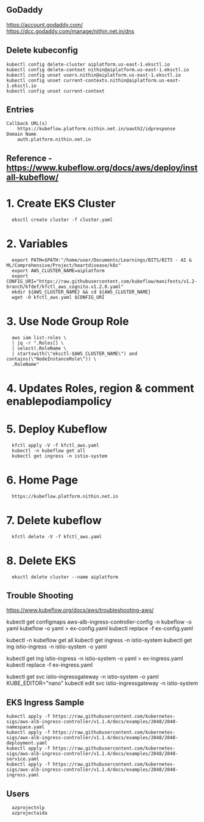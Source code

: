 ## GoDaddy
  https://account.godaddy.com/
  https://dcc.godaddy.com/manage/nithin.net.in/dns


## Delete kubeconfig
    kubectl config delete-cluster aiplatform.us-east-1.eksctl.io
    kubectl config delete-context nithin@aiplatform.us-east-1.eksctl.io
    kubectl config unset users.nithin@aiplatform.us-east-1.eksctl.io
    kubectl config unset current-contexts.nithin@aiplatform.us-east-1.eksctl.io
    kubectl config unset current-context

## Entries
    Callback URL(s)
        https://kubeflow.platform.nithin.net.in/oauth2/idpresponse
    Domain Name
        auth.platform.nithin.net.in

## Reference - https://www.kubeflow.org/docs/aws/deploy/install-kubeflow/

  # 1. Create EKS Cluster
      eksctl create cluster -f cluster.yaml

  # 2. Variables
      export PATH=$PATH:"/home/user/Documents/Learnings/BITS/BITS - AI & ML/Comprehensive/Project/heartdisease/k8s"
      export AWS_CLUSTER_NAME=aiplatform
      export CONFIG_URI="https://raw.githubusercontent.com/kubeflow/manifests/v1.2-branch/kfdef/kfctl_aws_cognito.v1.2.0.yaml"
      mkdir ${AWS_CLUSTER_NAME} && cd ${AWS_CLUSTER_NAME}
      wget -O kfctl_aws.yaml $CONFIG_URI
  
  # 3. Use Node Group Role
      aws iam list-roles \
      | jq -r ".Roles[] \
      | select(.RoleName \
      | startswith(\"eksctl-$AWS_CLUSTER_NAME\") and contains(\"NodeInstanceRole\")) \
      .RoleName"
  
  # 4. Updates Roles, region & comment enablepodiampolicy

  # 5. Deploy Kubeflow
      kfctl apply -V -f kfctl_aws.yaml
      kubectl -n kubeflow get all
      kubectl get ingress -n istio-system

  # 6. Home Page
      https://kubeflow.platform.nithin.net.in



  # 7. Delete kubeflow
      kfctl delete -V -f kfctl_aws.yaml

  # 8. Delete EKS
      eksctl delete cluster --name aiplatform

  

## Trouble Shooting
  
  https://www.kubeflow.org/docs/aws/troubleshooting-aws/

  kubectl get configmaps aws-alb-ingress-controller-config -n kubeflow -o yaml
  kubeflow -o yaml > ex-config.yaml
  kubectl replace -f ex-config.yaml

  kubectl -n kubeflow get all
  kubectl get ingress -n istio-system
  kubectl get ing istio-ingress -n istio-system -o yaml

  kubectl get ing istio-ingress -n istio-system -o yaml > ex-ingress.yaml
  kubectl replace -f ex-ingress.yaml

  kubectl get svc istio-ingressgateway -n istio-system -o yaml
  KUBE_EDITOR="nano" kubectl edit svc istio-ingressgateway -n istio-system



## EKS Ingress Sample
    kubectl apply -f https://raw.githubusercontent.com/kubernetes-sigs/aws-alb-ingress-controller/v1.1.4/docs/examples/2048/2048-namespace.yaml
    kubectl apply -f https://raw.githubusercontent.com/kubernetes-sigs/aws-alb-ingress-controller/v1.1.4/docs/examples/2048/2048-deployment.yaml
    kubectl apply -f https://raw.githubusercontent.com/kubernetes-sigs/aws-alb-ingress-controller/v1.1.4/docs/examples/2048/2048-service.yaml
    kubectl apply -f https://raw.githubusercontent.com/kubernetes-sigs/aws-alb-ingress-controller/v1.1.4/docs/examples/2048/2048-ingress.yaml


  ## Users
      azprojectnlp
      azprojectaida
